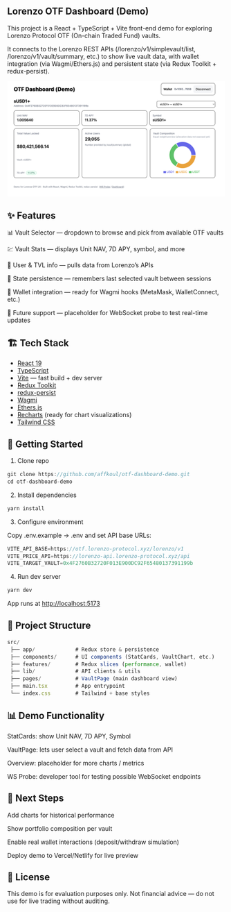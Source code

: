 ## Lorenzo OTF Dashboard (Demo)

This project is a React + TypeScript + Vite front-end demo for exploring Lorenzo Protocol OTF (On-chain Traded Fund) vaults.

It connects to the Lorenzo REST APIs (/lorenzo/v1/simplevault/list, /lorenzo/v1/vault/summary, etc.) to show live vault data, with wallet integration (via Wagmi/Ethers.js) and persistent state (via Redux Toolkit + redux-persist).

![Dashboard Screenshot](https://raw.githubusercontent.com/affkoul/otf-dashboard-demo/main/public/dashboard-image.png)

## ✨ Features

📊 Vault Selector — dropdown to browse and pick from available OTF vaults

💹 Vault Stats — displays Unit NAV, 7D APY, symbol, and more

👥 User & TVL info — pulls data from Lorenzo’s APIs

🔄 State persistence — remembers last selected vault between sessions

🔗 Wallet integration — ready for Wagmi hooks (MetaMask, WalletConnect, etc.)

📡 Future support — placeholder for WebSocket probe to test real-time updates

## 🏗️ Tech Stack

- [React 19](https://react.dev)
- [TypeScript](https://www.typescriptlang.org/)
- [Vite](https://vitejs.dev) — fast build + dev server
- [Redux Toolkit](https://redux-toolkit.js.org)
- [redux-persist](https://github.com/rt2zz/redux-persist)
- [Wagmi](https://wagmi.sh/)
- [Ethers.js](https://docs.ethers.org)
- [Recharts](https://recharts.org) (ready for chart visualizations)
- [Tailwind CSS](https://tailwindcss.com)

## 🚀 Getting Started
1. Clone repo
```js
git clone https://github.com/affkoul/otf-dashboard-demo.git
cd otf-dashboard-demo
```

2. Install dependencies
```js
yarn install
```

3. Configure environment

Copy .env.example → .env and set API base URLs:
```js
VITE_API_BASE=https://otf.lorenzo-protocol.xyz/lorenzo/v1
VITE_PRICE_API=https://lorenzo-api.lorenzo-protocol.xyz/api
VITE_TARGET_VAULT=0x4F2760B32720F013E900DC92F65480137391199b
```

4. Run dev server
```js
yarn dev
```

App runs at [http://localhost:5173](http://localhost:5173)

## 📂 Project Structure
```js
src/
 ├── app/             # Redux store & persistence
 ├── components/      # UI components (StatCards, VaultChart, etc.)
 ├── features/        # Redux slices (performance, wallet)
 ├── lib/             # API clients & utils
 ├── pages/           # VaultPage (main dashboard view)
 ├── main.tsx         # App entrypoint
 └── index.css        # Tailwind + base styles
 ```

## 📊 Demo Functionality

StatCards: show Unit NAV, 7D APY, Symbol

VaultPage: lets user select a vault and fetch data from API

Overview: placeholder for more charts / metrics

WS Probe: developer tool for testing possible WebSocket endpoints

## 🔮 Next Steps

Add charts for historical performance

Show portfolio composition per vault

Enable real wallet interactions (deposit/withdraw simulation)

Deploy demo to Vercel/Netlify for live preview

## 📝 License

This demo is for evaluation purposes only.
Not financial advice — do not use for live trading without auditing.